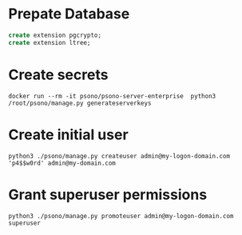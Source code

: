 # Prepate Database
```sql
create extension pgcrypto;
create extension ltree;
```

# Create secrets
```
docker run --rm -it psono/psono-server-enterprise  python3 /root/psono/manage.py generateserverkeys
```

# Create initial user
```
python3 ./psono/manage.py createuser admin@my-logon-domain.com 'p4$$w0rd' admin@my-domain.com
```

# Grant superuser permissions
```
python3 ./psono/manage.py promoteuser admin@my-logon-domain.com superuser
```
